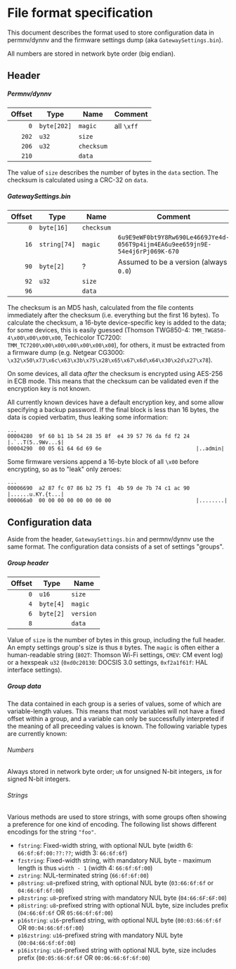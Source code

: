 File format specification
=========================

This document describes the format used to store configuration data
in permnv/dynnv and the firmware settings dump (aka `GatewaySettings.bin`).

All numbers are stored in network byte order (big endian).

Header
------

##### Permnv/dynnv

| Offset | Type        | Name       | Comment            |
|-------:|-------------|------------|--------------------|
|    `0` | `byte[202]` | `magic`    | all `\xff`         |
|  `202` | `u32`       | `size`     |                    |
|  `206` | `u32`       | `checksum` |                    |
|  `210` |             | `data`     |                    |

The value of `size` describes the number of bytes in the `data` section. The checksum is
calculated using a CRC-32 on `data`.


##### GatewaySettings.bin

| Offset | Type        | Name       | Comment              |
|-------:|-------------|------------|----------------------|
|    `0` | `byte[16]`  | `checksum` ||
|   `16` | `string[74]`| `magic`    | `6u9E9eWF0bt9Y8Rw690Le4669JYe4d-056T9p4ijm4EA6u9ee659jn9E-54e4j6rPj069K-670` |
|   `90` | `byte[2]`   | ?          | Assumed to be a version (always `0.0`) |
|   `92` | `u32`       | `size`     ||
|   `96` |             | `data`     ||

The checksum is an MD5 hash, calculated from the file contents immediately after the checksum (i.e.
everything but the first 16 bytes). To calculate the checksum, a 16-byte device-specific key is added
to the data; for some devices, this is easily guessed (Thomson TWG850-4: `TMM_TWG850-4\x00\x00\x00\x00`,
Techicolor TC7200: `TMM_TC7200\x00\x00\x00\x00\x00\x00`), for others, it must be extracted from a firmware dump
(e.g. Netgear CG3000: `\x32\x50\x73\x6c\x63\x3b\x75\x28\x65\x67\x6d\x64\x30\x2d\x27\x78`).


On some devices, all data *after* the checksum is encrypted using AES-256 in ECB mode. This means that the
checksum can be validated even if the encryption key is not known.

All currently known devices have a default encryption key, and some allow specifying a backup password. If the
final block is less than 16 bytes, the data is copied verbatim, thus leaking some information:

```
...
00004280  9f 60 b1 1b 54 28 35 8f  e4 39 57 76 da fd f2 24  |.`..T(5..9Wv...$|
00004290  00 05 61 64 6d 69 6e                              |..admin|
```

Some firmware versions append a 16-byte block of all `\x00` before encrypting, so as to "leak" only
zeroes:

```
...
00006690  a2 87 fc 07 86 b2 75 f1  4b 59 de 7b 74 c1 ac 90  |......u.KY.{t...|
000066a0  00 00 00 00 00 00 00 00                           |........|
```

Configuration data
------------------

Aside from the header, `GatewaySettings.bin` and permnv/dynnv use the same format. The
configuration data consists of a set of settings "groups".

##### Group header

| Offset | Type        | Name       |
|-------:|-------------|------------|
|    `0` | `u16`       | `size`     |
|    `4` | `byte[4]`   | `magic`    |
|    `6` | `byte[2]`   | `version`  |
|    `8` |             | `data`     |

Value of `size` is the number of bytes in this group, including the full header. An empty
settings group's size is thus `8` bytes. The `magic` is often either a human-readable string
(`802T`: Thomson Wi-Fi settings, `CMEV`: CM event log) or a hexspeak `u32` (`0xd0c20130`: DOCSIS 3.0 settings,
`0xf2a1f61f`: HAL interface settings).

##### Group data

The data contained in each group is a series of values, some of which are variable-length values. This means that
most variables will not have a fixed offset within a group, and a variable can only be successfully interpreted if
the meaning of all preceeding values is known. The following variable types are currently known:

###### Numbers

Always stored in network byte order; `uN` for unsigned N-bit integers, `iN` for signed N-bit integers.

###### Strings

Various methods are used to store strings, with some groups often showing a preference for one kind of encoding.
The following list shows different encodings for the string `"foo"`.

* `fstring`: Fixed-width string, with optional NUL byte (width 6: `66:6f:6f:00:??:??`; width 3: `66:6f:6f`)
* `fzstring`: Fixed-width string, with mandatory NUL byte - maximum length is thus `width - 1` (width 4: `66:6f:6f:00`)
* `zstring`: NUL-terminated string (`66:6f:6f:00`)
* `p8string`: `u8`-prefixed string, with optional NUL byte (`03:66:6f:6f` or `04:66:6f:6f:00`)
* `p8zstring`: `u8`-prefixed string with mandatory NUL byte (`04:66:6F:6F:00`)
* `p8istring`: `u8`-prefixed string with optional NUL byte, size includes prefix (`04:66:6f:6f` OR `05:66:6f:6f:00`)
* `p16string`: `u16`-prefixed string, with optional NUL byte (`00:03:66:6f:6f` OR `00:04:66:6f:6f:00`)
* `p16zstring`: `u16`-prefixed string with mandatory NUL byte (`00:04:66:6f:6f:00`)
* `p16istring`: `u16`-prefixed string with optional NUL byte, size includes prefix (`00:05:66:6f:6f` OR `00:06:66:6f:6f:00`)












